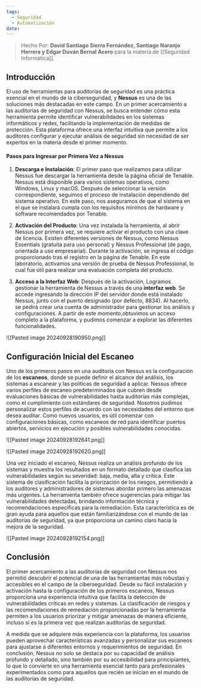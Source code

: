 ```yaml
---
tags:
  - Seguridad
  - Automatización
date:
---
```


> Hecho Por: **David Santiago Sierra Fernández, Santiago Naranjo Herrera y Edgar Duván Bernal Acero** para la materia de [[Seguridad Informática]].

## Introducción

El uso de herramientas para auditorías de seguridad es una práctica esencial en el mundo de la ciberseguridad, y **Nessus** es una de las soluciones más destacadas en este campo. En un primer acercamiento a las auditorías de seguridad con Nessus, se busca entender cómo esta herramienta permite identificar vulnerabilidades en los sistemas informáticos y redes, facilitando la implementación de medidas de protección. Esta plataforma ofrece una interfaz intuitiva que permite a los auditores configurar y ejecutar análisis de seguridad sin necesidad de ser expertos en la materia desde el primer momento.

#### Pasos para Ingresar por Primera Vez a Nessus

1. **Descarga e Instalación**: El primer paso que realizamos para utilizar Nessus fue descargar la herramienta desde la página oficial de Tenable. Nessus está disponible para varios sistemas operativos, como Windows, Linux y macOS. Después de seleccionar la versión correspondiente, seguimos el proceso de instalación dependiendo del sistema operativo. En este paso, nos aseguramos de que el sistema en el que se instalará cumpla con los requisitos mínimos de hardware y software recomendados por Tenable.
    
2. **Activación del Producto**: Una vez instalada la herramienta, al abrir Nessus por primera vez, se requiere activar el producto con una clave de licencia. Existen diferentes versiones de Nessus, como Nessus Essentials (gratuita para uso personal) y Nessus Professional (de pago, orientada a uso empresarial). Durante la activación, se ingresa el código proporcionado tras el registro en la página de Tenable. En este laboratorio, activamos una versión de prueba de Nessus Professional, lo cual fue útil para realizar una evaluación completa del producto.
    
3. **Acceso a la Interfaz Web**: Después de la activación, Logramos gestionar la herramienta de Nessus a través de una **interfaz web**. Se accede ingresando la dirección IP del servidor donde está instalado Nessus, junto con el puerto designado (por defecto, 8834). Al hacerlo, se pedirá crear una cuenta de administrador para gestionar los análisis y configuraciones. A partir de este momento,obtuvimos un acceso completo a la plataforma, y pudimos comenzar a explorar las diferentes funcionalidades.

![[Pasted image 20240928190950.png]]

## Configuración Inicial del Escaneo
Uno de los primeros pasos en una auditoría con Nessus es la configuración de los **escaneos**, donde se puede definir el alcance del análisis, los sistemas a escanear y las políticas de seguridad a aplicar. Nessus ofrece varios perfiles de escaneo predeterminados que cubren desde evaluaciones básicas de vulnerabilidades hasta auditorías más complejas, como el cumplimiento con estándares de seguridad. Nosotros pudimos personalizar estos perfiles de acuerdo con las necesidades del entorno que desea auditar. Como nuevos usuarios, es útil comenzar con configuraciones básicas, como escaneos de red para identificar puertos abiertos, servicios en ejecución y posibles vulnerabilidades conocidas.

![[Pasted image 20240928192641.png]]

![[Pasted image 20240928192620.png]]

Una vez iniciado el escaneo, Nessus realiza un análisis profundo de los sistemas y muestra los resultados en un formato detallado que clasifica las vulnerabilidades según su severidad: baja, media, alta y crítica. Este sistema de clasificación facilita la priorización de los riesgos, permitiendo a los auditores y administradores de sistemas abordar primero las amenazas más urgentes. La herramienta también ofrece sugerencias para mitigar las vulnerabilidades detectadas, brindando información técnica y recomendaciones específicas para la remediación. Esta característica es de gran ayuda para aquellos que están familiarizándose con el mundo de las auditorías de seguridad, ya que proporciona un camino claro hacia la mejora de la seguridad.

![[Pasted image 20240928192154.png]]

## Conclusión
El primer acercamiento a las auditorías de seguridad con Nessus nos permitió descubrir el potencial de una de las herramientas más robustas y accesibles en el campo de la ciberseguridad. Desde su fácil instalación y activación hasta la configuración de los primeros escaneos, Nessus proporciona una experiencia intuitiva que facilita la detección de vulnerabilidades críticas en redes y sistemas. La clasificación de riesgos y las recomendaciones de remediación proporcionadas por la herramienta permiten a los usuarios priorizar y mitigar amenazas de manera eficiente, incluso si es la primera vez que realizan auditorías de seguridad.

A medida que se adquiere más experiencia con la plataforma, los usuarios pueden aprovechar características avanzadas y personalizar sus escaneos para ajustarse a diferentes entornos y requerimientos de seguridad. En conclusión, Nessus no solo se destaca por su capacidad de análisis profundo y detallado, sino también por su accesibilidad para principiantes, lo que lo convierte en una herramienta esencial tanto para profesionales experimentados como para aquellos que recién se inician en el mundo de las auditorías de seguridad.